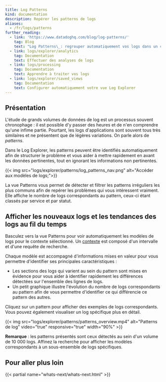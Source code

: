 ```yaml
---
title: Log Patterns
kind: documentation
description: Repérer les patterns de logs
aliases:
  - /fr/logs/patterns
further_reading:
  - link: 'https://www.datadoghq.com/blog/log-patterns/'
    tag: Blog
    text: "Log Patterns\_: regrouper automatiquement vos logs dans un cluster pour des enquêtes plus rapides"
  - link: logs/explorer/analytics
    tag: Documentation
    text: Effectuer des analyses de logs
  - link: logs/processing
    tag: Documentation
    text: Apprendre à traiter vos logs
  - link: logs/explorer/saved_views
    tag: Documentation
    text: Configurer automatiquement votre vue Log Explorer
---
```

## Présentation

L'étude de grands volumes de données de log est un processus souvent chronophage : il est possible d'y passer des heures et de n'en comprendre qu'une infime partie. Pourtant, les logs d'applications sont souvent tous très similaires et ne présentent que de légères variations. On parle alors de *patterns*.

Dans le Log Explorer, les patterns peuvent être identifiés automatiquement afin de structurer le problème et vous aider à mettre rapidement en avant les données pertinentes, tout en ignorant les informations non pertinentes.

{{< img src="logs/explorer/patterns/log_patterns_nav.png" alt="Accéder aux modèles de logs;">}}

La vue Patterns vous permet de détecter et filtrer les patterns irréguliers les plus communs afin de repérer les problèmes qui vous intéressent vraiment. Elle affiche le nombre de logs correspondants au pattern, ceux-ci étant classés par service et par statut.

## Afficher les nouveaux logs et les tendances des logs au fil du temps

Basculez vers la vue Patterns pour voir automatiquement les modèles de logs pour le contexte sélectionné. Un [contexte][1] est composé d'un intervalle et d'une requête de recherche.

Chaque modèle est accompagné d'informations mises en valeur pour vous permettre d'identifier ses principales caractéristiques :

* Les sections des logs qui varient au sein du pattern sont mises en évidence pour vous aider à identifier rapidement les différences détectées sur l'ensemble des lignes de logs.
* Un petit graphique illustre l'évolution du nombre de logs correspondants au pattern afin de vous permettre d'identifier ce qui différencie ce pattern des autres.

Cliquez sur un pattern pour afficher des exemples de logs correspondants. Vous pouvez également visualiser un log spécifique plus en détail.

{{< img src="logs/explorer/patterns/patterns_overview.mp4" alt="Patterns de log" video="true" responsive="true" width="90%" >}}

**Remarque** : les patterns présentés sont ceux détectés au sein d'un volume de 10 000 logs. Affinez la recherche pour afficher les modèles correspondants à un sous-ensemble de logs spécifiques.

## Pour aller plus loin

{{< partial name="whats-next/whats-next.html" >}}

[1]: /fr/logs/explorer/#context